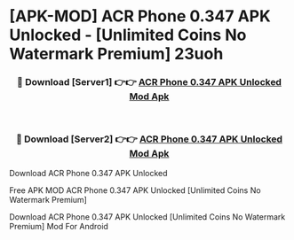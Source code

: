 # [APK-MOD] ACR Phone 0.347 APK Unlocked - [Unlimited Coins No Watermark Premium] 23uoh



<div align="center">
<h3>🔴 Download [Server1] 👉👉 <a href="https://momento.my/?title=ACR_Phone_0.347_APK_Unlocked">ACR Phone 0.347 APK Unlocked Mod Apk</a></h3><br>

<h3>🔴 Download [Server2] 👉👉 <a href="https://momento.my/?title=ACR_Phone_0.347_APK_Unlocked">ACR Phone 0.347 APK Unlocked Mod Apk</a></h3>
</div>



Download ACR Phone 0.347 APK Unlocked 

Free APK MOD ACR Phone 0.347 APK Unlocked [Unlimited Coins No Watermark Premium]

Download ACR Phone 0.347 APK Unlocked [Unlimited Coins No Watermark Premium] Mod For Android
